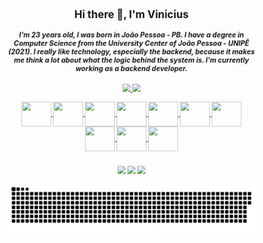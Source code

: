 <div  align="center">
  <h2> Hi there 👋, I'm Vinicius </h2>
  <h5>I'm 23 years old, I was born in João Pessoa - PB. I have a degree in Computer Science from the University Center of João Pessoa - UNIPÊ (2021). I really like technology, especially the backend, because it makes me think a lot about what the logic behind the system is. I'm currently working as a backend developer.<h5>
</div>

<div align="center">
  <a href="https://github.com/viniciiusfn">
  <img height="175em" src="https://github-readme-stats.vercel.app/api?username=viniciius083&show_icons=true&theme=tokyonight&include_all_commits=true&count_private=true"/>
  <img  height="175em" src="https://github-readme-stats.vercel.app/api/top-langs/?username=viniciius083&layout=compact&langs_count=7&theme=tokyonight"/>
</div>

<div style="display: inline_block" align="center"><br>
  <img align="center" height="50" width="60" src="https://cdn.jsdelivr.net/gh/devicons/devicon/icons/java/java-original-wordmark.svg">
  <img align="center" height="50" width="60" src="https://cdn.jsdelivr.net/gh/devicons/devicon/icons/nodejs/nodejs-original.svg">
  <img align="center" height="50" width="60" src="https://cdn.jsdelivr.net/gh/devicons/devicon/icons/python/python-original-wordmark.svg">
  <img align="center" height="50" width="60" src="https://cdn.jsdelivr.net/gh/devicons/devicon/icons/mysql/mysql-original.svg">
  <img align="center" height="50" width="60" src="https://cdn.jsdelivr.net/gh/devicons/devicon/icons/mongodb/mongodb-original.svg">
  <img align="center" height="50" width="60"  src="https://cdn.jsdelivr.net/gh/devicons/devicon/icons/docker/docker-original.svg" />
  <img align="center" height="50" width="60" src="https://cdn.jsdelivr.net/gh/devicons/devicon/icons/html5/html5-original.svg">
  <img align="center" height="50" width="60" src="https://cdn.jsdelivr.net/gh/devicons/devicon/icons/css3/css3-original.svg">
  <img align="center" height="50" width="60" src="https://cdn.jsdelivr.net/gh/devicons/devicon/icons/react/react-original.svg">
  <img align="center" height="50" width="60" src="https://cdn.jsdelivr.net/gh/devicons/devicon/icons/git/git-original.svg" />
</div>

##

<div style="display: inline_block" align="center"> 
  <a align="center" href="https://instagram.com/viniciius83" target="_blank"><img src="https://img.shields.io/badge/-Instagram-%23E4405F?style=for-the-badge&logo=instagram&logoColor=white" target="_blank"></a>
  <a href = "mailto:viniciius83@gmail.com"><img src="https://img.shields.io/badge/-Gmail-%23333?style=for-the-badge&logo=gmail&logoColor=white" target="_blank"></a>
  <a href="https://www.linkedin.com/in/vinicius-freitas-do-nascimento-b6a891149/" target="_blank"><img src="https://img.shields.io/badge/-LinkedIn-%230077B5?style=for-the-badge&logo=linkedin&logoColor=white" target="_blank"></a> 
  
  ![Snake animation](https://github.com/viniciius083/viniciius083/blob/output/github-contribution-grid-snake.svg)
</div>
